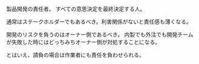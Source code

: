 製品開発の責任者。
すべての意思決定を最終決定する人。

通常はステークホルダーでもあるべき。利害関係がないと責任感も薄くなる。

開発のリスクを負うのはオーナー側であるべき。
内製でも外注でも開発チームが失敗した時にはどっちみちオーナー側が対処することになる。

とはいえ、請負の場合は作業者にも責任を負わせられる。
